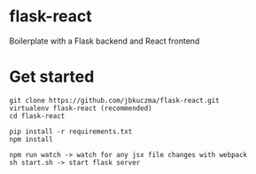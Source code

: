 # flask-react
Boilerplate with a Flask backend and React frontend

# Get started
  
    git clone https://github.com/jbkuczma/flask-react.git
    virtualenv flask-react (recommended)
    cd flask-react
    
    pip install -r requirements.txt
    npm install
    
    npm run watch -> watch for any jsx file changes with webpack
    sh start.sh -> start flask server
